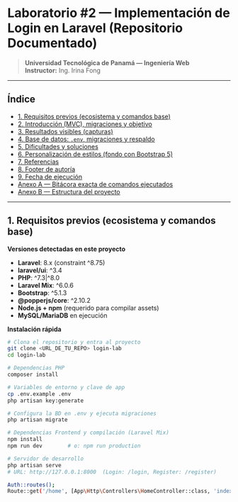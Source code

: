 # Laboratorio #2 — Implementación de **Login** en Laravel (Repositorio Documentado)
> **Universidad Tecnológica de Panamá — Ingeniería Web**  
> **Instructor:** Ing. Irina Fong

---

## Índice
- [1. Requisitos previos (ecosistema y comandos base)](#sec-1)
- [2. Introducción (MVC), migraciones y objetivo](#sec-2)
- [3. Resultados visibles (capturas)](#sec-3)
- [4. Base de datos: `.env`, migraciones y respaldo](#sec-4)
- [5. Dificultades y soluciones](#sec-5)
- [6. Personalización de estilos (fondo con Bootstrap 5)](#sec-6)
- [7. Referencias](#sec-7)
- [8. Footer de autoría](#sec-8)
- [9. Fecha de ejecución](#sec-9)
- [Anexo A — Bitácora exacta de comandos ejecutados](#anexo-a)
- [Anexo B — Estructura del proyecto](#anexo-b)

---

<a id="sec-1"></a>
## 1. Requisitos previos (ecosistema y comandos base)

**Versiones detectadas en este proyecto**
- **Laravel**: 8.x (constraint ^8.75)
- **laravel/ui**: ^3.4
- **PHP**: ^7.3|^8.0
- **Laravel Mix**: ^6.0.6
- **Bootstrap**: ^5.1.3
- **@popperjs/core**: ^2.10.2
- **Node.js + npm** (requerido para compilar assets)
- **MySQL/MariaDB** en ejecución

**Instalación rápida**
```bash
# Clona el repositorio y entra al proyecto
git clone <URL_DE_TU_REPO> login-lab
cd login-lab

# Dependencias PHP
composer install

# Variables de entorno y clave de app
cp .env.example .env
php artisan key:generate

# Configura la BD en .env y ejecuta migraciones
php artisan migrate

# Dependencias Frontend y compilación (Laravel Mix)
npm install
npm run dev        # o: npm run production

# Servidor de desarrollo
php artisan serve
# URL: http://127.0.0.1:8000  (Login: /login, Register: /register)

Auth::routes();
Route::get('/home', [App\Http\Controllers\HomeController::class, 'index'])->name('home');

